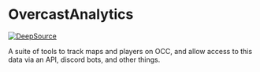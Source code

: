 # OvercastAnalytics
[![DeepSource](https://deepsource.io/gh/Quantum155/OvercastAnalytics.svg/?label=active+issues&show_trend=true&token=zfwolrih2FPA5BGLTWI4W-Fo)](https://deepsource.io/gh/Quantum155/OvercastAnalytics/?ref=repository-badge)

A suite of tools to track maps and players on OCC, and allow access to this data via an API, discord bots, and other things.